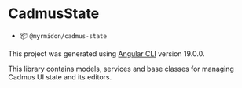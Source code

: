 # CadmusState

- 📦 `@myrmidon/cadmus-state`

This project was generated using [Angular CLI](https://github.com/angular/angular-cli) version 19.0.0.

This library contains models, services and base classes for managing Cadmus UI state and its editors.
